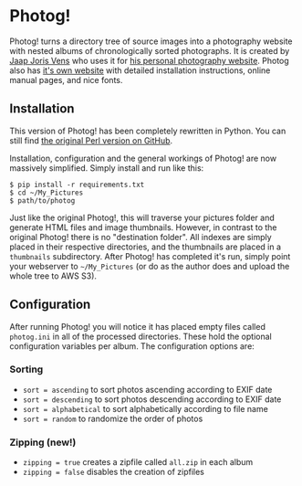 Photog!
=======

Photog! turns a directory tree of source images into a photography
website with nested albums of chronologically sorted photographs. It
is created by [Jaap Joris Vens][1] who uses it for
[his personal photography website][2]. Photog also has
[it's own website][3] with detailed installation instructions, online
manual pages, and nice fonts.

[1]: http://rtts.eu/about/
[2]: http://www.superformosa.nl/
[3]: http://photog.created.today/

Installation
------------

This version of Photog! has been completely rewritten in Python.
You can still find [the original Perl version on GitHub][4].

[4]: https://github.com/rtts/photog

Installation, configuration and the general workings of Photog! are
now massively simplified. Simply install and run like this:

    $ pip install -r requirements.txt
    $ cd ~/My_Pictures
    $ path/to/photog

Just like the original Photog!, this will traverse your pictures
folder and generate HTML files and image thumbnails. However, in
contrast to the original Photog! there is no "destination folder".
All indexes are simply placed in their respective directories, and the
thumbnails are placed in a `thumbnails` subdirectory. After Photog!
has completed it's run, simply point your webserver to `~/My_Pictures`
(or do as the author does and upload the whole tree to AWS S3).

Configuration
-------------

After running Photog! you will notice it has placed empty files called
`photog.ini` in all of the processed directories. These hold the
optional configuration variables per album. The configuration options
are:

### Sorting
- `sort = ascending` to sort photos ascending according to EXIF date
- `sort = descending` to sort photos descending according to EXIF date
- `sort = alphabetical` to sort alphabetically according to file name
- `sort = random` to randomize the order of photos

### Zipping (new!)
- `zipping = true` creates a zipfile called `all.zip` in each album
- `zipping = false` disables the creation of zipfiles
